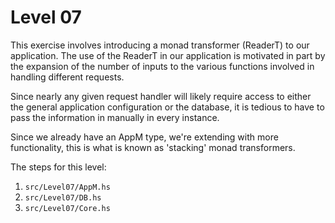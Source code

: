 # Level 07

This exercise involves introducing a monad transformer (ReaderT) to our
application. The use of the ReaderT in our application is motivated in part by
the expansion of the number of inputs to the various functions involved in
handling different requests.

Since nearly any given request handler will likely require access to either the
general application configuration or the database, it is tedious to have to pass
the information in manually in every instance.

Since we already have an AppM type, we're extending with more functionality,
this is what is known as 'stacking' monad transformers.

The steps for this level:

1) ``src/Level07/AppM.hs``
2) ``src/Level07/DB.hs``
3) ``src/Level07/Core.hs``
